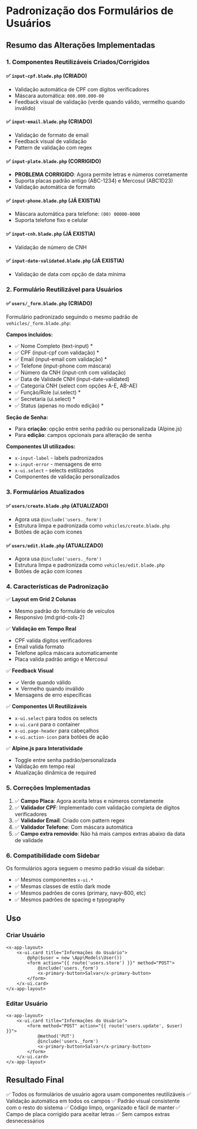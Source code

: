# Padronização dos Formulários de Usuários

## Resumo das Alterações Implementadas

### 1. **Componentes Reutilizáveis Criados/Corrigidos**

#### ✅ `input-cpf.blade.php` (CRIADO)
- Validação automática de CPF com dígitos verificadores
- Máscara automática: `000.000.000-00`
- Feedback visual de validação (verde quando válido, vermelho quando inválido)

#### ✅ `input-email.blade.php` (CRIADO)
- Validação de formato de email
- Feedback visual de validação
- Pattern de validação com regex

#### ✅ `input-plate.blade.php` (CORRIGIDO)
- **PROBLEMA CORRIGIDO**: Agora permite letras e números corretamente
- Suporta placas padrão antigo (ABC-1234) e Mercosul (ABC1D23)
- Validação automática de formato

#### ✅ `input-phone.blade.php` (JÁ EXISTIA)
- Máscara automática para telefone: `(00) 00000-0000`
- Suporta telefone fixo e celular

#### ✅ `input-cnh.blade.php` (JÁ EXISTIA)
- Validação de número de CNH

#### ✅ `input-date-validated.blade.php` (JÁ EXISTIA)
- Validação de data com opção de data mínima

### 2. **Formulário Reutilizável para Usuários**

#### ✅ `users/_form.blade.php` (CRIADO)
Formulário padronizado seguindo o mesmo padrão de `vehicles/_form.blade.php`:

**Campos incluídos:**
- ✅ Nome Completo (text-input) *
- ✅ CPF (input-cpf com validação) *
- ✅ Email (input-email com validação) *
- ✅ Telefone (input-phone com máscara)
- ✅ Número da CNH (input-cnh com validação)
- ✅ Data de Validade CNH (input-date-validated)
- ✅ Categoria CNH (select com opções A-E, AB-AE)
- ✅ Função/Role (ui.select) *
- ✅ Secretaria (ui.select) *
- ✅ Status (apenas no modo edição) *

**Seção de Senha:**
- Para **criação**: opção entre senha padrão ou personalizada (Alpine.js)
- Para **edição**: campos opcionais para alteração de senha

**Componentes UI utilizados:**
- `x-input-label` - labels padronizados
- `x-input-error` - mensagens de erro
- `x-ui.select` - selects estilizados
- Componentes de validação personalizados

### 3. **Formulários Atualizados**

#### ✅ `users/create.blade.php` (ATUALIZADO)
- Agora usa `@include('users._form')`
- Estrutura limpa e padronizada como `vehicles/create.blade.php`
- Botões de ação com ícones

#### ✅ `users/edit.blade.php` (ATUALIZADO)
- Agora usa `@include('users._form')`
- Estrutura limpa e padronizada como `vehicles/edit.blade.php`
- Botões de ação com ícones

### 4. **Características de Padronização**

✅ **Layout em Grid 2 Colunas**
- Mesmo padrão do formulário de veículos
- Responsivo (md:grid-cols-2)

✅ **Validação em Tempo Real**
- CPF valida dígitos verificadores
- Email valida formato
- Telefone aplica máscara automaticamente
- Placa valida padrão antigo e Mercosul

✅ **Feedback Visual**
- ✓ Verde quando válido
- ✗ Vermelho quando inválido
- Mensagens de erro específicas

✅ **Componentes UI Reutilizáveis**
- `x-ui.select` para todos os selects
- `x-ui.card` para o container
- `x-ui.page-header` para cabeçalhos
- `x-ui.action-icon` para botões de ação

✅ **Alpine.js para Interatividade**
- Toggle entre senha padrão/personalizada
- Validação em tempo real
- Atualização dinâmica de required

### 5. **Correções Implementadas**

1. ✅ **Campo Placa**: Agora aceita letras e números corretamente
2. ✅ **Validador CPF**: Implementado com validação completa de dígitos verificadores
3. ✅ **Validador Email**: Criado com pattern regex
4. ✅ **Validador Telefone**: Com máscara automática
5. ✅ **Campo extra removido**: Não há mais campos extras abaixo da data de validade

### 6. **Compatibilidade com Sidebar**

Os formulários agora seguem o mesmo padrão visual da sidebar:
- ✅ Mesmos componentes `x-ui.*`
- ✅ Mesmas classes de estilo dark mode
- ✅ Mesmos padrões de cores (primary, navy-800, etc)
- ✅ Mesmos padrões de spacing e typography

## Uso

### Criar Usuário
```blade
<x-app-layout>
    <x-ui.card title="Informações do Usuário">
        @php($user = new \App\Models\User())
        <form action="{{ route('users.store') }}" method="POST">
            @include('users._form')
            <x-primary-button>Salvar</x-primary-button>
        </form>
    </x-ui.card>
</x-app-layout>
```

### Editar Usuário
```blade
<x-app-layout>
    <x-ui.card title="Informações do Usuário">
        <form method="POST" action="{{ route('users.update', $user) }}">
            @method('PUT')
            @include('users._form')
            <x-primary-button>Salvar</x-primary-button>
        </form>
    </x-ui.card>
</x-app-layout>
```

## Resultado Final

✅ Todos os formulários de usuário agora usam componentes reutilizáveis
✅ Validação automática em todos os campos
✅ Padrão visual consistente com o resto do sistema
✅ Código limpo, organizado e fácil de manter
✅ Campo de placa corrigido para aceitar letras
✅ Sem campos extras desnecessários


